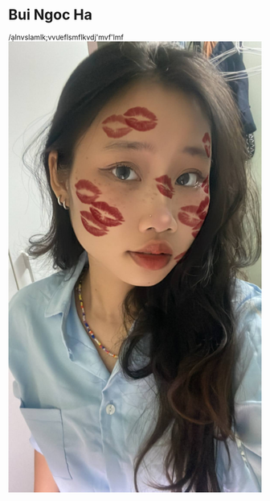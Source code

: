 # Bui Ngoc Ha
/ạlnvslamlk;vvưeflsmflkvdj'mvf'lmf
![](images/B7D36869-3EE5-4DB0-931F-7648AFB6FD0F.jpg)
